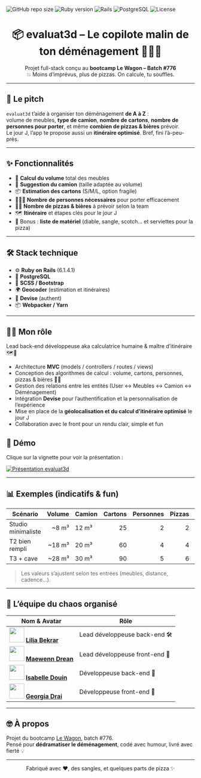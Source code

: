 ![GitHub repo size](https://img.shields.io/github/repo-size/LiliaBekrar/evaluat3d?style=flat-square)
![Ruby version](https://img.shields.io/badge/Ruby-2.7.4-red?style=flat-square)
![Rails](https://img.shields.io/badge/Rails-6.1.4.1-red?style=flat-square)
![PostgreSQL](https://img.shields.io/badge/DB-PostgreSQL-blue?style=flat-square)
![License](https://img.shields.io/github/license/LiliaBekrar/evaluat3d?style=flat-square)

<h1 align="center">📦 evaluat3d – Le copilote malin de ton déménagement 🚛🍕🍺</h1>

<p align="center">
  Projet full-stack conçu au <strong>bootcamp Le Wagon – Batch #776</strong><br/>
  💥 Moins d’imprévus, plus de pizzas. On calcule, tu souffles.
</p>

---

## 🤯 Le pitch

`evaluat3d` t’aide à organiser ton déménagement **de A à Z** :  
volume de meubles, **type de camion**, **nombre de cartons**, **nombre de personnes pour porter**, et même **combien de pizzas & bières** prévoir.  
Le jour J, l’app te propose aussi un **itinéraire optimisé**. Bref, fini l’à-peu-près.

---

## ✨ Fonctionnalités

- 📐 **Calcul du volume** total des meubles
- 🚛 **Suggestion du camion** (taille adaptée au volume)
- 📦 **Estimation des cartons** (S/M/L, option fragile)
- 🧑‍🤝‍🧑 **Nombre de personnes nécessaires** pour porter efficacement
- 🍕🍺 **Nombre de pizzas & bières** à prévoir selon la team
- 🗺️ **Itinéraire** et étapes clés pour le jour J
- 🧭 Bonus : **liste de matériel** (diable, sangle, scotch… et serviettes pour la pizza)

---

## 🛠️ Stack technique

- ⚙️ **Ruby on Rails** (6.1.4.1)
- 🧠 **PostgreSQL**
- 🎨 **SCSS / Bootstrap**
- 🌍 **Geocoder** (estimation et itinéraires)
- 🔐 **Devise** (authent)
- 📦 **Webpacker / Yarn**

---

## 👩‍💻 Mon rôle

Lead back-end développeuse aka calculatrice humaine & maître d’itinéraire 🗺️📐  

- Architecture **MVC** (models / controllers / routes / views)  
- Conception des algorithmes de calcul : volume, cartons, personnes, pizzas & bières 🍕🍺  
- Gestion des relations entre les entités (User ↔ Meubles ↔ Camion ↔ Déménagement)  
- Intégration **Devise** pour l’authentification et la personnalisation de l’expérience  
- Mise en place de la **géolocalisation et du calcul d’itinéraire optimisé** le jour J  
- Collaboration avec le front pour un rendu clair, simple et fun  

## 🎥 Démo

Clique sur la vignette pour voir la présentation :

[![Présentation evaluat3d](https://img.youtube.com/vi/fwO8r5l6y8c/0.jpg)](https://www.youtube.com/watch?v=fwO8r5l6y8c)

---

## 📊 Exemples (indicatifs & fun)

| Scénario | Volume | Camion | Cartons | Personnes | Pizzas | Bières |
|---|---:|---|---:|---:|---:|---:|
| Studio minimaliste | ~8 m³ | 12 m³ | 25 | 2 | 2 | 8 |
| T2 bien rempli | ~18 m³ | 20 m³ | 60 | 4 | 4 | 16 |
| T3 + cave | ~28 m³ | 30 m³ | 90 | 5 | 6 | 24 |

> Les valeurs s’ajustent selon tes entrées (meubles, distance, cadence…).

---

## 🤝 L’équipe du chaos organisé

| Nom & Avatar | Rôle |
|-------------|------|
| <img src="https://avatars.githubusercontent.com/u/22682853?v=4" width="40"/> [**Lilia Bekrar**](https://github.com/LiliaBekrar) | Lead développeuse back-end 🛠️ |
| <img src="https://avatars.githubusercontent.com/u/91216872?v=4" width="40"/> [**Maewenn Drean**](https://github.com/mdrean) | Lead développeuse front-end 🎨 |
| <img src="https://avatars.githubusercontent.com/u/90203307?v=4" width="40"/> [**Isabelle Douin**](https://github.com/IsaDou) | Développeuse back-end 🔧 |
| <img src="https://avatars.githubusercontent.com/u/92380180?v=4" width="40"/> [**Georgia Drai**](https://github.com/lumlum08) | Développeuse front-end 🎨 |
---

## 🤓 À propos

Projet du bootcamp [Le Wagon](https://www.lewagon.com), batch #776.  
Pensé pour **dédramatiser le déménagement**, codé avec humour, livré avec fierté 💡

---

<p align="center">
  Fabriqué avec ❤️, des sangles, et quelques parts de pizza ✨
</p>
